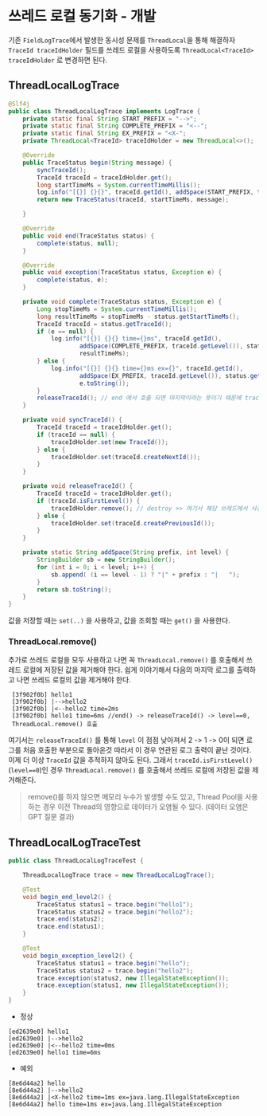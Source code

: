 # 쓰레드 로컬 동기화 - 개발
기존 `FieldLogTrace`에서 발생한 동시성 문제를 `ThreadLocal`을 통해 해결하자
`TraceId traceIdHolder` 필드를 쓰레드 로컬을 사용하도록 `ThreadLocal<TraceId> traceIdHolder` 로 변경하면 된다.

## ThreadLocalLogTrace
~~~java
@Slf4j
public class ThreadLocalLogTrace implements LogTrace {
    private static final String START_PREFIX = "-->";
    private static final String COMPLETE_PREFIX = "<--";
    private static final String EX_PREFIX = "<X-";
    private ThreadLocal<TraceId> traceIdHolder = new ThreadLocal<>();

    @Override
    public TraceStatus begin(String message) {
        syncTraceId();
        TraceId traceId = traceIdHolder.get();
        long startTimeMs = System.currentTimeMillis();
        log.info("[{}] {}{}", traceId.getId(), addSpace(START_PREFIX, traceId.getLevel()), message);
        return new TraceStatus(traceId, startTimeMs, message);

    }

    @Override
    public void end(TraceStatus status) {
        complete(status, null);
    }

    @Override
    public void exception(TraceStatus status, Exception e) {
        complete(status, e);
    }

    private void complete(TraceStatus status, Exception e) {
        Long stopTimeMs = System.currentTimeMillis();
        long resultTimeMs = stopTimeMs - status.getStartTimeMs();
        TraceId traceId = status.getTraceId();
        if (e == null) {
            log.info("[{}] {}{} time={}ms", traceId.getId(),
                    addSpace(COMPLETE_PREFIX, traceId.getLevel()), status.getMessage(),
                    resultTimeMs);
        } else {
            log.info("[{}] {}{} time={}ms ex={}", traceId.getId(),
                    addSpace(EX_PREFIX, traceId.getLevel()), status.getMessage(), resultTimeMs,
                    e.toString());
        }
        releaseTraceId(); // end 에서 호출 되면 마지막이라는 뜻이기 때문에 traceHolder 제거함
    }

    private void syncTraceId() {
        TraceId traceId = traceIdHolder.get();
        if (traceId == null) {
            traceIdHolder.set(new TraceId());
        } else {
            traceIdHolder.set(traceId.createNextId());
        }
    }

    private void releaseTraceId() {
        TraceId traceId = traceIdHolder.get();
        if (traceId.isFirstLevel()) {
            traceIdHolder.remove(); // destroy >> 여기서 해당 쓰레드에서 사용한 데이터는 모두 제거 (다른 쓰레드에 영향 X)
        } else {
            traceIdHolder.set(traceId.createPreviousId());
        }
    }

    private static String addSpace(String prefix, int level) {
        StringBuilder sb = new StringBuilder();
        for (int i = 0; i < level; i++) {
            sb.append( (i == level - 1) ? "|" + prefix : "|   ");
        }
        return sb.toString();
    }
}
~~~

값을 저장할 때는 `set(..)` 을 사용하고, 값을 조회할 때는 `get()` 을 사용한다.

### ThreadLocal.remove()
추가로 쓰레드 로컬을 모두 사용하고 나면 꼭 `ThreadLocal.remove()` 를 호출해서 쓰레드 로컬에 저장된 값을 제거해야 한다.
쉽게 이야기해서 다음의 마지막 로그를 출력하고 나면 쓰레드 로컬의 값을 제거해야 한다. 
```
 [3f902f0b] hello1
 [3f902f0b] |-->hello2
 [3f902f0b] |<--hello2 time=2ms
 [3f902f0b] hello1 time=6ms //end() -> releaseTraceId() -> level==0, 
 ThreadLocal.remove() 호출
```
여기서는 `releaseTraceId()` 를 통해 `level` 이 점점 낮아져서 2 -> 1 -> 0이 되면 로그를 처음 호출한 부분으로 돌아온것
따라서 이 경우 연관된 로그 출력이 끝난 것이다. 
이제 더 이상 `TraceId` 값을 추적하지 않아도 된다.
그래서 `traceId.isFirstLevel()` (`level==0`)인 경우 `ThreadLocal.remove()` 를 호출해서 쓰레드 로컬에 저장된 값을 제거해준다.

> remove()를 하지 않으면 메모리 누수가 발생할 수도 있고, Thread Pool을 사용하는 경우 이전 Thread의 영향으로 데이터가 오염될 수 있다. (데이터 오염은 GPT 질문 결과)

## ThreadLocalLogTraceTest
~~~java
public class ThreadLocalLogTraceTest {

    ThreadLocalLogTrace trace = new ThreadLocalLogTrace();

    @Test
    void begin_end_level2() {
        TraceStatus status1 = trace.begin("hello1");
        TraceStatus status2 = trace.begin("hello2");
        trace.end(status2);
        trace.end(status1);
    }

    @Test
    void begin_exception_level2() {
        TraceStatus status1 = trace.begin("hello");
        TraceStatus status2 = trace.begin("hello2");
        trace.exception(status2, new IllegalStateException());
        trace.exception(status1, new IllegalStateException());
    }
}
~~~

- 정상
~~~
[ed2639e0] hello1
[ed2639e0] |-->hello2
[ed2639e0] |<--hello2 time=0ms
[ed2639e0] hello1 time=6ms
~~~

- 예외
~~~
[8e6d44a2] hello
[8e6d44a2] |-->hello2
[8e6d44a2] |<X-hello2 time=1ms ex=java.lang.IllegalStateException
[8e6d44a2] hello time=1ms ex=java.lang.IllegalStateException
~~~
